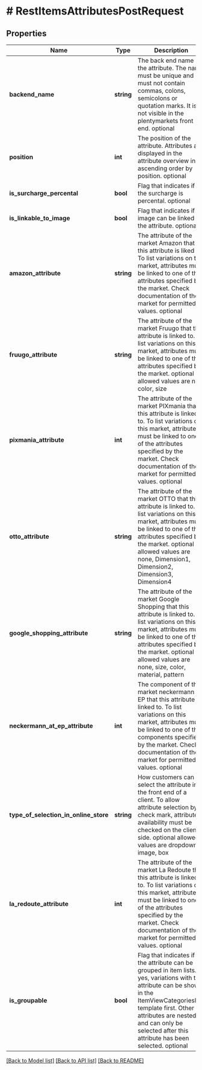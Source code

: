 # # RestItemsAttributesPostRequest

## Properties

Name | Type | Description | Notes
------------ | ------------- | ------------- | -------------
**backend_name** | **string** | The back end name of the attribute. The name must be unique and must not contain commas, colons, semicolons or quotation marks. It is not visible in the plentymarkets front end. optional | [optional]
**position** | **int** | The position of the attribute. Attributes are displayed in the attribute overview in ascending order by position. optional | [optional]
**is_surcharge_percental** | **bool** | Flag that indicates if the surcharge is percental. optional | [optional]
**is_linkable_to_image** | **bool** | Flag that indicates if an image can be linked to the attribute. optional | [optional]
**amazon_attribute** | **string** | The attribute of the market Amazon that this attribute is liked to. To list variations on this market, attributes must be linked to one of the attributes specified by the market. Check documentation of the market for permitted values. optional | [optional]
**fruugo_attribute** | **string** | The attribute of the market Fruugo that this attribute is linked to. To list variations on this market, attributes must be linked to one of the attributes specified by the market. optional allowed values are null, color, size | [optional]
**pixmania_attribute** | **int** | The attribute of the market PIXmania that this attribute is linked to. To list variations on this market, attributes must be linked to one of the attributes specified by the market. Check documentation of the market for permitted values. optional | [optional]
**otto_attribute** | **string** | The attribute of the market OTTO that this attribute is linked to. To list variations on this market, attributes must be linked to one of the attributes specified by the market. optional allowed values are none, Dimension1, Dimension2, Dimension3, Dimension4 | [optional]
**google_shopping_attribute** | **string** | The attribute of the market Google Shopping that this attribute is linked to. To list variations on this market, attributes must be linked to one of the attributes specified by the market. optional allowed values are none, size, color, material, pattern | [optional]
**neckermann_at_ep_attribute** | **int** | The component of the market neckermann AT EP that this attribute is linked to. To list variations on this market, attributes must be linked to one of the components specified by the market. Check documentation of the market for permitted values. optional | [optional]
**type_of_selection_in_online_store** | **string** | How customers can select the attribute in the front end of a client. To allow attribute selection by check mark, attribute availability must be checked on the client side. optional allowed values are dropdown, image, box | [optional]
**la_redoute_attribute** | **int** | The attribute of the market La Redoute that this attribute is linked to. To list variations on this market, attributes must be linked to one of the attributes specified by the market. Check documentation of the market for permitted values. optional | [optional]
**is_groupable** | **bool** | Flag that indicates if the attribute can be grouped in item lists. If yes, variations with this attribute can be shown in the ItemViewCategoriesList template first. Other attributes are nested and can only be selected after this attribute has been selected. optional | [optional]

[[Back to Model list]](../../README.md#models) [[Back to API list]](../../README.md#endpoints) [[Back to README]](../../README.md)
